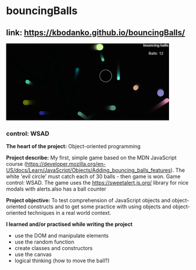 # bouncingBalls

## link: https://kbodanko.github.io/bouncingBalls/


![game screen](https://github.com/kbodanko/bouncingBalls/blob/master/ScreenshotBouncing%20balls.png)

### control: WSAD

**The heart of the project:**
Object-oriented programming

**Project describe:**
My first, simple game based on the MDN JavaScript course (https://developer.mozilla.org/en-US/docs/Learn/JavaScript/Objects/Adding_bouncing_balls_features). The white 'evil circle' must catch each of 30 balls - then game is won. Game control: WSAD. The game uses the https://sweetalert.js.org/ library for nice modals with alerts.also has a ball counter

**Project objective:**
To test comprehension of JavaScript objects and object-oriented constructs and  to get some practice with using objects and object-oriented techniques in a real world context.

**I learned and/or practised while writing the project**
- use the DOM and manipulate elements
- use the random function
- create classes and constructors
- use the canvas
- logical thinking (how to move the ball?)



